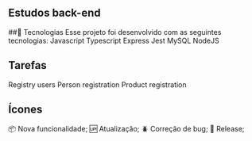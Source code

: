 ## Estudos back-end

##🧪 Tecnologias Esse projeto foi desenvolvido com as seguintes tecnologias:
Javascript
Typescript
Express
Jest
MySQL
NodeJS

## Tarefas
Registry users
Person registration
Product registration

## Ícones
📦 Nova funcionalidade;
🆙 Atualização;
🪲 Correção de bug;
🏁 Release;
